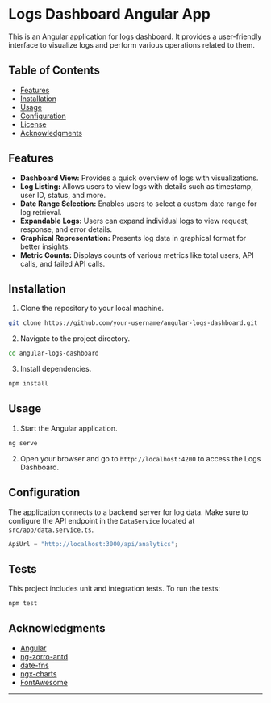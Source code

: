 # Logs Dashboard Angular App

This is an Angular application for logs dashboard. It provides a user-friendly interface to visualize logs and perform various operations related to them.

## Table of Contents

- [Features](#features)
- [Installation](#installation)
- [Usage](#usage)
- [Configuration](#configuration)
- [License](#license)
- [Acknowledgments](#acknowledgments)

## Features

- **Dashboard View:** Provides a quick overview of logs with visualizations.
- **Log Listing:** Allows users to view logs with details such as timestamp, user ID, status, and more.
- **Date Range Selection:** Enables users to select a custom date range for log retrieval.
- **Expandable Logs:** Users can expand individual logs to view request, response, and error details.
- **Graphical Representation:** Presents log data in graphical format for better insights.
- **Metric Counts:** Displays counts of various metrics like total users, API calls, and failed API calls.

## Installation

1. Clone the repository to your local machine.

```bash
git clone https://github.com/your-username/angular-logs-dashboard.git
```

2. Navigate to the project directory.

```bash
cd angular-logs-dashboard
```

3. Install dependencies.

```bash
npm install
```

## Usage

1. Start the Angular application.

```bash
ng serve
```

2. Open your browser and go to `http://localhost:4200` to access the Logs Dashboard.

## Configuration

The application connects to a backend server for log data. Make sure to configure the API endpoint in the `DataService` located at `src/app/data.service.ts`.

```typescript
ApiUrl = "http://localhost:3000/api/analytics";
```

## Tests
This project includes unit and integration tests. To run the tests:

```bash
npm test
```


## Acknowledgments

- [Angular](https://angular.io/)
- [ng-zorro-antd](https://ng.ant.design/)
- [date-fns](https://date-fns.org/)
- [ngx-charts](https://swimlane.gitbook.io/ngx-charts/)
- [FontAwesome](https://fontawesome.com/)

---
